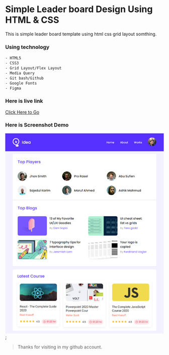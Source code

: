 # Simple Leader board Design Using  HTML & CSS

This is simple leader board template using html css grid layout somthing.

### Using technology
    - HTML5
    - CSS3
    - Grid Layout/Flex Layout
    - Media Query
    - Git bash/Github
    - Google Fonts
    - Figma


### Here is live link 

[Click Here to Go](https://ashik-mahmud.github.io/leaderboard/)

### Here is Screenshot Demo

![Screenshot Demo](screenshot.png);

> Thanks for visiting in my github account.